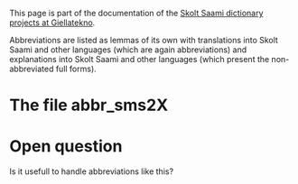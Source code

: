 This page is part of the documentation of the [Skolt Saami dictionary projects at Giellatekno](../SkoltSaami2X.html).




Abbreviations are listed as lemmas of its own with translations into Skolt Saami and other languages (which are again abbreviations) and explanations into Skolt Saami and other languages (which present the non-abbreviated full forms).




# The file abbr_sms2X




# Open question


Is it usefull to handle abbreviations like this?


